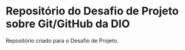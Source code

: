 # Repositório do Desafio de Projeto sobre Git/GitHub da DIO
Repositório criado para o Desafio de Projeto.

